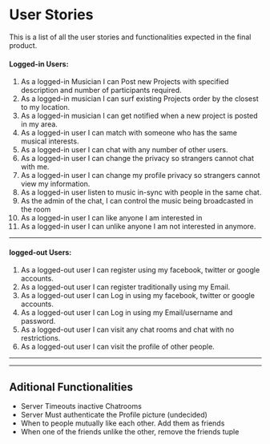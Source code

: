 # **User Stories**
This is a list of all the user stories and functionalities expected in the final product.
#### Logged-in Users: 
1. As a logged-in Musician I can Post new Projects with specified description and number of participants required.
2. As a logged-in musician I can surf existing Projects order by the closest to my location. 
3. As a logged-in musician I can get notified when a new project is posted in my area.
4. As a logged-in user I can match with someone who has the same musical interests. 
5. As a logged-in user I can chat with any number of other users. 
6. As a logged-in user I can change the privacy so strangers cannot chat with me.
7. As a logged-in user I can change my profile privacy so strangers cannot view my information.
8. As a logged-in user listen to music in-sync with people in the same chat. 
8. As the admin of the chat, I can control the music being broadcasted in the room
9. As a logged-in user I can like anyone I am interested in
10. As a logged-in user I can unlike anyone I am not interested in anymore.
_______
#### logged-out Users:

1. As a logged-out user I can register using my facebook, twitter or google accounts.
2. As a logged-out user I can register traditionally using my Email.
3. As a logged-out user I can Log in using my facebook, twitter or google accounts.
4. As a logged-out user I can Log in using my Email/username and password.
4. As a logged-out user I can visit any chat rooms and chat with no restrictions.
5. As a logged-out user I can visit the profile of other people.  
______
______
## Aditional Functionalities
* Server Timeouts inactive Chatrooms
* Server Must authenticate the Profile picture (undecided)
* When to people mutually like each other. Add them as friends
* When one of the friends unlike the other, remove the friends tuple
